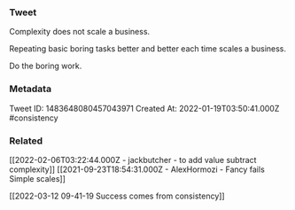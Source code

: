 ### Tweet
Complexity does not scale a business.

Repeating basic boring tasks better and better each time scales a business.

Do the boring work.

### Metadata
Tweet ID: 1483648080457043971
Created At: 2022-01-19T03:50:41.000Z
#consistency 

### Related
[[2022-02-06T03:22:44.000Z - jackbutcher - to add value subtract complexity]]
[[2021-09-23T18:54:31.000Z - AlexHormozi - Fancy fails Simple scales]]

[[2022-03-12 09-41-19 Success comes from consistency]]

